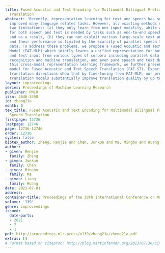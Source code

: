 ```yaml
---
title: Fused Acoustic and Text Encoding for Multimodal Bilingual Pretraining and Speech
  Translation
abstract: 'Recently, representation learning for text and speech has successfully
  improved many language related tasks. However, all existing methods suffer from
  two limitations: (a) they only learn from one input modality, while a unified representation
  for both speech and text is needed by tasks such as end-to-end speech translation,
  and as a result, (b) they can not exploit various large-scale text and speech data
  and their performance is limited by the scarcity of parallel speech translation
  data. To address these problems, we propose a Fused Acoustic and Text Masked Language
  Model (FAT-MLM) which jointly learns a unified representation for both acoustic
  and text input from various types of corpora including parallel data for speech
  recognition and machine translation, and even pure speech and text data. Within
  this cross-modal representation learning framework, we further present an end-to-end
  model for Fused Acoustic and Text Speech Translation (FAT-ST). Experiments on three
  translation directions show that by fine-tuning from FAT-MLM, our proposed speech
  translation models substantially improve translation quality by up to +5.9 BLEU.'
layout: inproceedings
series: Proceedings of Machine Learning Research
publisher: PMLR
issn: 2640-3498
id: zheng21a
month: 0
tex_title: Fused Acoustic and Text Encoding for Multimodal Bilingual Pretraining and
  Speech Translation
firstpage: 12736
lastpage: 12746
page: 12736-12746
order: 12736
cycles: false
bibtex_author: Zheng, Renjie and Chen, Junkun and Ma, Mingbo and Huang, Liang
author:
- given: Renjie
  family: Zheng
- given: Junkun
  family: Chen
- given: Mingbo
  family: Ma
- given: Liang
  family: Huang
date: 2021-07-01
address:
container-title: Proceedings of the 38th International Conference on Machine Learning
volume: '139'
genre: inproceedings
issued:
  date-parts:
  - 2021
  - 7
  - 1
pdf: http://proceedings.mlr.press/v139/zheng21a/zheng21a.pdf
extras: []
# Format based on citeproc: http://blog.martinfenner.org/2013/07/30/citeproc-yaml-for-bibliographies/
---
```

